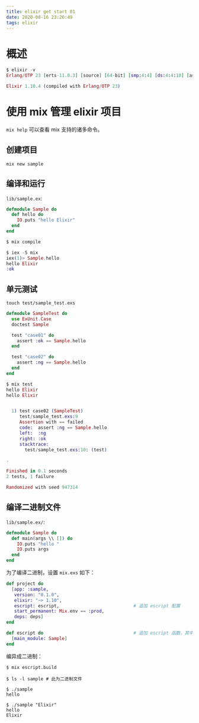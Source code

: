 ```yaml
---
title: elixir get start 01
date: 2020-08-16 23:26:49
tags: elixir
---
```


# 概述
```elixir
$ elixir -v
Erlang/OTP 23 [erts-11.0.3] [source] [64-bit] [smp:4:4] [ds:4:4:10] [async-threads:1] [hipe] [dtrace]

Elixir 1.10.4 (compiled with Erlang/OTP 23)
```
<!-- more -->

# 使用 mix 管理 elixir 项目
`mix help` 可以查看 mix 支持的诸多命令。

## 创建项目
```
mix new sample
```
## 编译和运行
`lib/sample.ex`:
```elixir
defmodule Sample do
  def hello do
    IO.puts "hello Elixir"
  end
end
```
```elixir
$ mix compile 

$ iex -S mix
iex(1)> Sample.hello
hello Elixir
:ok
```
## 单元测试
```
touch test/sample_test.exs
```
```elixir
defmodule SampleTest do
  use ExUnit.Case
  doctest Sample

  test "case01" do
    assert :ok == Sample.hello
  end

  test "case02" do
    assert :ng == Sample.hello
  end
end
```
```elixir
$ mix test
hello Elixir
hello Elixir


  1) test case02 (SampleTest)
     test/sample_test.exs:9
     Assertion with == failed
     code:  assert :ng == Sample.hello
     left:  :ng
     right: :ok
     stacktrace:
       test/sample_test.exs:10: (test)

.

Finished in 0.1 seconds
2 tests, 1 failure

Randomized with seed 947314
```
## 编译二进制文件
`lib/sample.ex/`:
```elixir
defmodule Sample do
  def main(args \\ []) do
    IO.puts "hello "
    IO.puts args
  end
end
```
为了编译二进制，设置 `mix.exs` 如下：
```elixir
def project do
  [app: :sample,
   version: "0.1.0",
   elixir: "~> 1.10",
   escript: escript,                            # 追加 escript 配置
   start_permanent: Mix.env == :prod,
   deps: deps]
end

def escript do                                  # 追加 escript 函数，其中设置 main_module
  [main_module: Sample]
end
```
编异成二进制：
```
$ mix escript.build

$ ls -l sample # 此为二进制文件

$ ./sample
hello

$ ./sample "Elixir"
hello
Elixir
```
